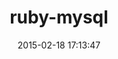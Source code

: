 ---
layout: post
title:  "ruby-mysql"
repo:   "tmtm/ruby-mysql"
date:   2015-02-18 17:13:47
gemurl: http://github.com/tmtm/ruby-mysql
---